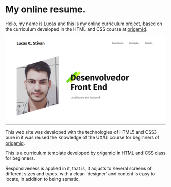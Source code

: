 # My online resume.

Hello, my name is Lucas and this is my online curriculum project, based on the curriculum developed in the HTML and CSS course at [origamid](https://www.origamid.com/curso/html-e-css-para-iniciantes/).

!["Imagem ilustrativa da web page"](/images/bg-readme.png)

---

This web site was developed with the technologies of HTML5 and CSS3 pure in it was reused the knowledge of the UX/UI course for beginners of [origamid](https://www.origamid.com/curso/ui-design-para-iniciantes/).

This is a curriculum template developed by [origamid](https://www.origamid.com/curso/html-e-css-para-iniciantes/) in HTML and CSS class for beginners.

Responsiveness is applied in it, that is, it adjusts to several screens of different sizes and types, with a clean 'designer' and content is easy to locate, in addition to being sematic.
